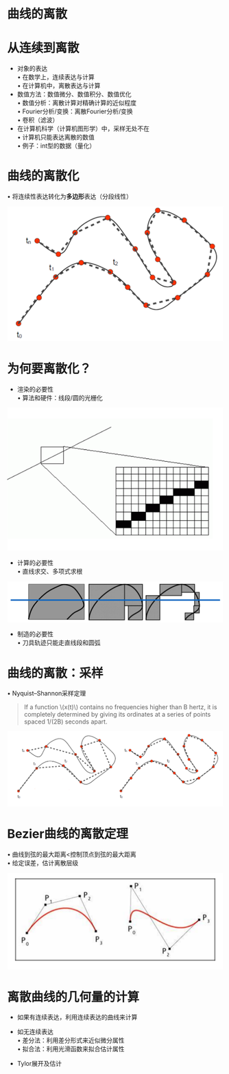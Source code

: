 # 曲线的离散   


# 从连续到离散   

* 对象的表达     
• 在数学上，连续表达与计算      
• 在计算机中，离散表达与计算     
* 数值方法：数值微分、数值积分、数值优化    
• 数值分析：离散计算对精确计算的近似程度     
• Fourier分析/变换：离散Fourier分析/变换    
• 卷积（滤波）    
* 在计算机科学（计算机图形学）中，采样无处不在    
• 计算机只能表达离散的数值    
• 例子：int型的数据（量化）    



# 曲线的离散化   

• 将连续性表达转化为**多边形**表达（分段线性）    

![](../assets/离散9.png)    

# 为何要离散化？   

* 渲染的必要性    
• 算法和硬件：线段/圆的光栅化     

![](../assets/离散10.png)    

* 计算的必要性     
• 直线求交、多项式求根    

![](../assets/离散11.png)    


* 制造的必要性      
• 刀具轨迹只能走直线段和圆弧     


# 曲线的离散：采样    

• Nyquist–Shannon采样定理      

> If a function \\(x(t)\\) contains no frequencies higher than B hertz, it is completely determined by giving its ordinates at a series of points spaced 1/(2B) seconds apart.      

![](../assets/离散12.png)    


# Bezier曲线的离散定理    


• 曲线到弦的最大距离<控制顶点到弦的最大距离     
• 给定误差，估计离散层级     

![](../assets/离散13.png)    

# 离散曲线的几何量的计算     

* 如果有连续表达，利用连续表达的曲线来计算    

* 如无连续表达     
• 差分法：利用差分形式来近似微分属性    
• 拟合法：利用光滑函数来拟合估计属性     

* Tylor展开及估计 